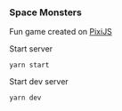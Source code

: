 ### Space Monsters
Fun game created on [PixiJS](https://pixijs.com/)

Start server
```
yarn start
```

Start dev server
```
yarn dev
```
